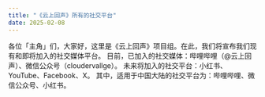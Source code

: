 ```yaml
---
title: "《云上回声》所有的社交平台"
date: 2025-02-08
---
```

各位「主角」们，大家好，这里是《云上回声》项目组。在此，我们将宣布我们现有和即将加入的社交媒体平台。
目前，已加入的社交媒体：哔哩哔哩（@云上回声）、微信公众号（cloudervallge）。
未来将加入的社交平台：小红书、YouTube、Facebook、X。
其中，适用于中国大陆的社交平台为：哔哩哔哩、微信公众号、小红书。
